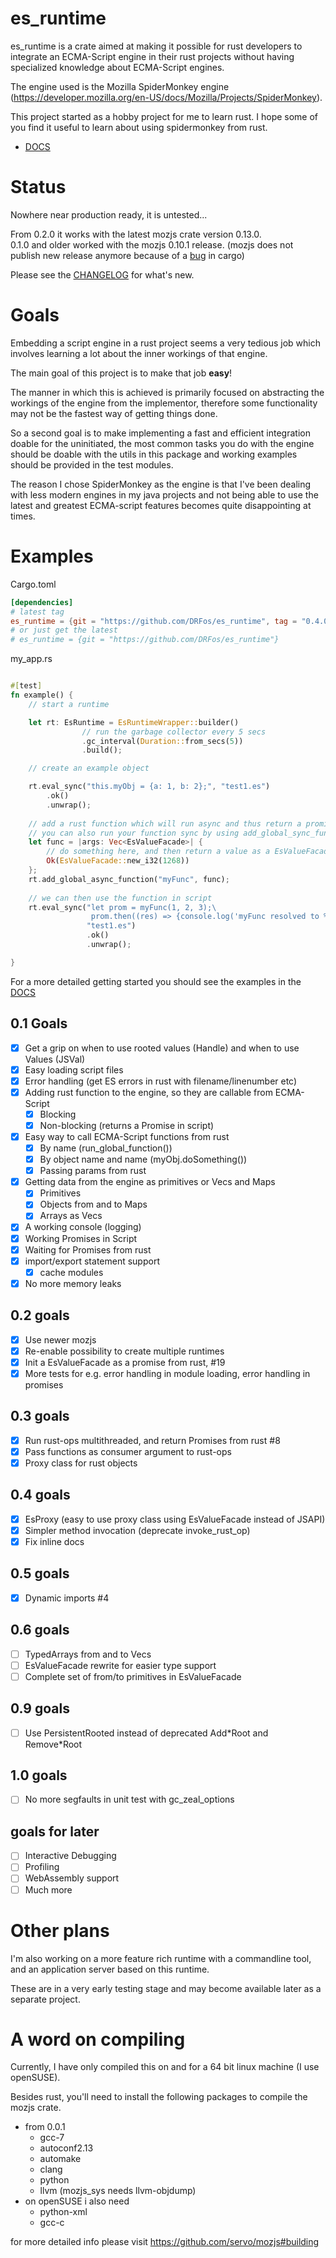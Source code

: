# es_runtime

es_runtime is a crate aimed at making it possible for rust developers to integrate an ECMA-Script engine in their rust projects without having specialized knowledge about ECMA-Script engines.

The engine used is the Mozilla SpiderMonkey engine (https://developer.mozilla.org/en-US/docs/Mozilla/Projects/SpiderMonkey).

This project started as a hobby project for me to learn rust. I hope some of you find it useful to learn about using spidermonkey from rust.

* [DOCS](https://drfos.github.io/es_runtime/es_runtime/index.html)

# Status

Nowhere near production ready, it is untested...

From 0.2.0 it works with the latest mozjs crate version 0.13.0.  
0.1.0 and older worked with the mozjs 0.10.1 release. (mozjs does not publish new release anymore because of a [bug](https://github.com/rust-lang/cargo/issues/6917) in cargo)

Please see the [CHANGELOG](CHANGELOG.md) for what's new.

# Goals

Embedding a script engine in a rust project seems a very tedious job which involves learning a lot about the inner workings of that engine.

The main goal of this project is to make that job **easy**!

The manner in which this is achieved is primarily focused on abstracting the workings of the engine from the implementor, therefore some functionality may not be the fastest way of getting things done.

So a second goal is to make implementing a fast and efficient integration doable for the uninitiated, the most common tasks you do with the engine should be doable with the utils in this package and working examples should be provided in the test modules.

The reason I chose SpiderMonkey as the engine is that I've been dealing with less modern engines in my java projects and not being able to use the latest and greatest ECMA-script features becomes quite disappointing at times.    

# Examples

Cargo.toml

```toml
[dependencies]
# latest tag
es_runtime = {git = "https://github.com/DRFos/es_runtime", tag = "0.4.0"}
# or just get the latest
# es_runtime = {git = "https://github.com/DRFos/es_runtime"}

```

my_app.rs

```rust

#[test]
fn example() {
    // start a runtime

    let rt: EsRuntime = EsRuntimeWrapper::builder()
                // run the garbage collector every 5 secs
                .gc_interval(Duration::from_secs(5))
                .build();

    // create an example object

    rt.eval_sync("this.myObj = {a: 1, b: 2};", "test1.es")
        .ok()
        .unwrap();
    
    // add a rust function which will run async and thus return a promise in script
    // you can also run your function sync by using add_global_sync_function instead
    let func = |args: Vec<EsValueFacade>| {
        // do something here, and then return a value as a EsValueFacade
        Ok(EsValueFacade::new_i32(1268))
    };
    rt.add_global_async_function("myFunc", func);
    
    // we can then use the function in script
    rt.eval_sync("let prom = myFunc(1, 2, 3);\
                  prom.then((res) => {console.log('myFunc resolved to %s', res);});", 
                 "test1.es")
                 .ok()
                 .unwrap();

}
```

For a more detailed getting started you should see the examples in the [DOCS](https://drfos.github.io/es_runtime/es_runtime/index.html#examples)

## 0.1 Goals

* [x] Get a grip on when to use rooted values (Handle) and when to use Values (JSVal) 
* [x] Easy loading script files
* [x] Error handling (get ES errors in rust with filename/linenumber etc)
* [x] Adding rust function to the engine, so they are callable from ECMA-Script
  * [x] Blocking
  * [x] Non-blocking (returns a Promise in script)
* [x] Easy way to call ECMA-Script functions from rust
  * [x] By name (run_global_function())
  * [x] By object name and name (myObj.doSomething())
  * [x] Passing params from rust
* [x] Getting data from the engine as primitives or Vecs and Maps
  * [x] Primitives
  * [x] Objects from and to Maps
  * [x] Arrays as Vecs
* [x] A working console (logging)
* [x] Working Promises in Script
* [x] Waiting for Promises from rust
* [x] import/export statement support
  * [x] cache modules
* [x] No more memory leaks

## 0.2 goals

* [x] Use newer mozjs
* [x] Re-enable possibility to create multiple runtimes
* [x] Init a EsValueFacade as a promise from rust, #19
* [x] More tests for e.g. error handling in module loading, error handling in promises

## 0.3 goals 

* [x] Run rust-ops multithreaded, and return Promises from rust #8
* [x] Pass functions as consumer argument to rust-ops
* [x] Proxy class for rust objects

## 0.4 goals

* [x] EsProxy (easy to use proxy class using EsValueFacade instead of JSAPI)
* [x] Simpler method invocation (deprecate invoke_rust_op)
* [x] Fix inline docs

## 0.5 goals

* [x] Dynamic imports #4

## 0.6 goals

* [ ] TypedArrays from and to Vecs
* [ ] EsValueFacade rewrite for easier type support
* [ ] Complete set of from/to primitives in EsValueFacade

## 0.9 goals

* [ ] Use PersistentRooted instead of deprecated Add\*Root and Remove\*Root

## 1.0 goals

* [ ] No more segfaults in unit test with gc_zeal_options

## goals for later

* [ ] Interactive Debugging
* [ ] Profiling
* [ ] WebAssembly support
* [ ] Much more

# Other plans

I'm also working on a more feature rich runtime with a commandline tool, and an application server based on this runtime.

These are in a very early testing stage and may become available later as a separate project.

# A word on compiling

Currently, I have only compiled this on and for a 64 bit linux machine (I use openSUSE).

Besides rust, you'll need to install the following packages to compile the mozjs crate.

* from 0.0.1
    * gcc-7
    * autoconf2.13
    * automake
    * clang
    * python
    * llvm (mozjs_sys needs llvm-objdump)
* on openSUSE i also need
  * python-xml
  * gcc-c

for more detailed info please visit https://github.com/servo/mozjs#building 


